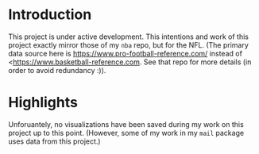 

# Introduction

This project is under active development.
This intentions and work of this project exactly mirror those of my `nba` repo,
but for the NFL. (The primary data source here is <https://www.pro-football-reference.com/>
instead of <<https://www.basketball-reference.com>.
See that repo for more details (in order to avoid redundancy :)).

# Highlights

Unforuantely, no visualizations have been saved during my work on this project up to this point.
(However, some of my work in my `mail` package uses data from this project.)
